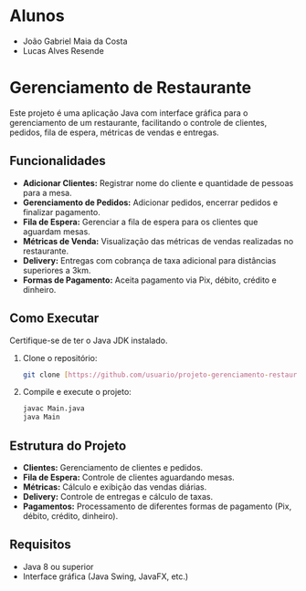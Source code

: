 # Alunos
- João Gabriel Maia da Costa
- Lucas Alves Resende

# Gerenciamento de Restaurante

Este projeto é uma aplicação Java com interface gráfica para o gerenciamento de um restaurante, facilitando o controle de clientes, pedidos, fila de espera, métricas de vendas e entregas.

## Funcionalidades

* **Adicionar Clientes:** Registrar nome do cliente e quantidade de pessoas para a mesa.
* **Gerenciamento de Pedidos:** Adicionar pedidos, encerrar pedidos e finalizar pagamento.
* **Fila de Espera:** Gerenciar a fila de espera para os clientes que aguardam mesas.
* **Métricas de Venda:** Visualização das métricas de vendas realizadas no restaurante.
* **Delivery:** Entregas com cobrança de taxa adicional para distâncias superiores a 3km.
* **Formas de Pagamento:** Aceita pagamento via Pix, débito, crédito e dinheiro.

## Como Executar

Certifique-se de ter o Java JDK instalado.

1.  Clone o repositório:

    ```bash
    git clone [https://github.com/usuario/projeto-gerenciamento-restaurante.git](https://github.com/usuario/projeto-gerenciamento-restaurante.git)
    ```

2.  Compile e execute o projeto:

    ```bash
    javac Main.java
    java Main
    ```

## Estrutura do Projeto

* **Clientes:** Gerenciamento de clientes e pedidos.
* **Fila de Espera:** Controle de clientes aguardando mesas.
* **Métricas:** Cálculo e exibição das vendas diárias.
* **Delivery:** Controle de entregas e cálculo de taxas.
* **Pagamentos:** Processamento de diferentes formas de pagamento (Pix, débito, crédito, dinheiro).

## Requisitos

* Java 8 ou superior
* Interface gráfica (Java Swing, JavaFX, etc.)